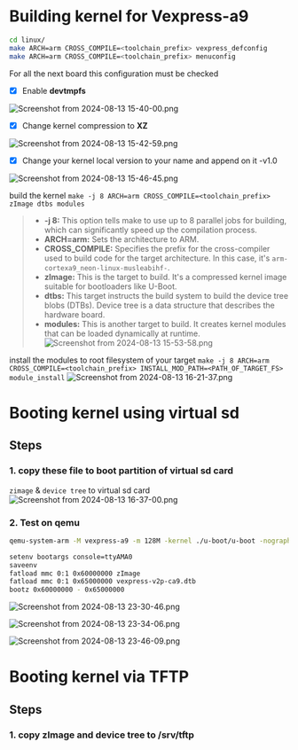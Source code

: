 

# Building kernel for Vexpress-a9 
```bash
cd linux/
make ARCH=arm CROSS_COMPILE=<toolchain_prefix> vexpress_defconfig
make ARCH=arm CROSS_COMPILE=<toolchain_prefix> menuconfig
```
For all the next board this configuration must be checked
- [x]  Enable **devtmpfs**

![Screenshot from 2024-08-13 15-40-00.png](https://itg.singhinder.com?url=https://gist.githubusercontent.com/Reemaa828/3a45af502c8fe0c02a210dfa2909a89a/raw/Screenshot%20from%202024-08-13%2015-40-00.png)

- [x]  Change kernel compression to **XZ**

![Screenshot from 2024-08-13 15-42-59.png](https://itg.singhinder.com?url=https://gist.githubusercontent.com/Reemaa828/48107ec1918d165cd22716fdc4c15203/raw/Screenshot%20from%202024-08-13%2015-42-59.png)

- [x]  Change your kernel local version to your name and append on it -v1.0

![Screenshot from 2024-08-13 15-46-45.png](https://itg.singhinder.com?url=https://gist.githubusercontent.com/Reemaa828/4cd4927a6e689b8c6d0a93f0466ffbc4/raw/Screenshot%20from%202024-08-13%2015-46-45.png)

build the kernel `make -j 8 ARCH=arm CROSS_COMPILE=<toolchain_prefix> zImage dtbs modules`
>- **-j 8:** This option tells make to use up to 8 parallel jobs for building, which can significantly speed up the compilation process.
>- **ARCH=arm:** Sets the architecture to ARM.
>- **CROSS_COMPILE:** Specifies the prefix for the cross-compiler used to build code for the target architecture. In this case, it's `arm-cortexa9_neon-linux-musleabihf-`.
>- **zImage:** This is the target to build. It's a compressed kernel image suitable for bootloaders like U-Boot.
>- **dtbs:** This target instructs the build system to build the device tree blobs (DTBs). Device tree is a data structure that describes the hardware board.
>- **modules:** This is another target to build. It creates kernel modules that can be loaded dynamically at runtime.
![Screenshot from 2024-08-13 15-53-58.png](https://itg.singhinder.com?url=https://gist.githubusercontent.com/Reemaa828/1f2aeb3230e2bb8736ad4c0f65e9b686/raw/Screenshot%20from%202024-08-13%2015-53-58.png)

install the modules to root filesystem of your target `make -j 8 ARCH=arm CROSS_COMPILE=<toolchain_prefix> INSTALL_MOD_PATH=<PATH_OF_TARGET_FS> module_install` 
![Screenshot from 2024-08-13 16-21-37.png](https://itg.singhinder.com?url=https://gist.githubusercontent.com/Reemaa828/11e30d0efdfc75d59804b3e5997373e6/raw/Screenshot%20from%202024-08-13%2016-21-37.png)


# Booting kernel using virtual sd

## Steps 
### 1. copy these file to boot partition of virtual sd card
`zimage` & `device tree` to virtual sd card
![Screenshot from 2024-08-13 16-37-00.png](https://itg.singhinder.com/?url=https://gist.githubusercontent.com/Reemaa828/153b40ffd89f8ea82b5c4e33109c1e61/raw/Screenshot%20from%202024-08-13%2016-37-00.png)

### 2. Test on qemu
```bash
qemu-system-arm -M vexpress-a9 -m 128M -kernel ./u-boot/u-boot -nographic -sd ./loop.img 

setenv bootargs console=ttyAMA0
saveenv
fatload mmc 0:1 0x60000000 zImage
fatload mmc 0:1 0x65000000 vexpress-v2p-ca9.dtb
bootz 0x60000000 - 0x65000000
```

![Screenshot from 2024-08-13 23-30-46.png](https://itg.singhinder.com?url=https://gist.githubusercontent.com/Reemaa828/5f8683052cccd1b0a4e00ee99f615ecc/raw/Screenshot%20from%202024-08-13%2023-30-46.png)

![Screenshot from 2024-08-13 23-34-06.png](https://itg.singhinder.com?url=https://gist.githubusercontent.com/Reemaa828/f99acca3c6d2b47a531610770af26ee4/raw/Screenshot%20from%202024-08-13%2023-34-06.png)

![Screenshot from 2024-08-13 23-46-09.png](https://itg.singhinder.com?url=https://gist.githubusercontent.com/Reemaa828/45fd6b8b29da6981fd5e84321dcee40d/raw/Screenshot%20from%202024-08-13%2023-46-09.png)


# Booting kernel via TFTP
## Steps
### 1. copy zImage and device tree to /srv/tftp

